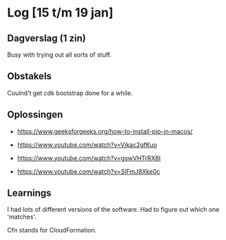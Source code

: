 # Log [15 t/m 19 jan]

## Dagverslag (1 zin)
Busy with trying out all sorts of stuff.

## Obstakels
Coulnd't get cdk bootstrap done for a while.


## Oplossingen

- https://www.geeksforgeeks.org/how-to-install-pip-in-macos/

- https://www.youtube.com/watch?v=Vjkac2gfKuo

- https://www.youtube.com/watch?v=gswVHTrRX8I

- https://www.youtube.com/watch?v=SlFmJ8Xke0c

## Learnings

I had lots of different versions of the software. Had to figure out which one 'matches'. <br>

Cfn stands for CloudFormation.

